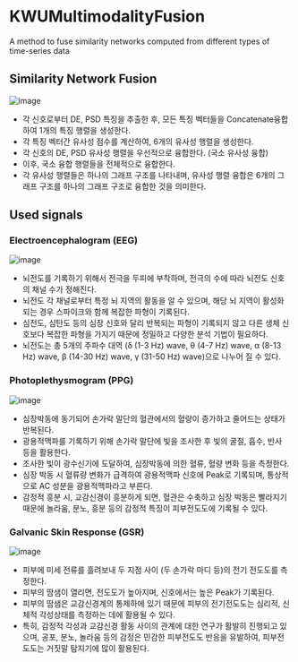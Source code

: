 # KWUMultimodalityFusion
A method to fuse similarity networks computed from different types of time-series data

## Similarity Network Fusion
![image](https://github.com/ClustProject/KWUMultimodalityFusion/assets/74770095/d3710b0c-e0ba-4d54-a2d3-aabf516d3381)
*	각 신호로부터 DE, PSD 특징을 추출한 후, 모든 특징 벡터들을 Concatenate융합하여 1개의 특징 행렬을 생성한다.
*	각 특징 벡터간 유사성 점수를 계산하여, 6개의 유사성 행렬을 생성한다.
*	각 신호의 DE, PSD 유사성 행렬을 우선적으로 융합한다. (국소 유사성 융합)
*	이후, 국소 융합 행렬들을 전체적으로 융합한다.
*	각 유사성 행렬들은 하나의 그래프 구조를 나타내며, 유사성 행렬 융합은 6개의 그래프 구조를 하나의 그래프 구조로 융합한 것을 의미한다.



## Used signals

### Electroencephalogram (EEG)
![image](https://github.com/ClustProject/KWUAnalysisModels/assets/74770095/2a3ac3d9-cee3-426d-9af3-1492e9b0ea59)

*	뇌전도를 기록하기 위해서 전극을 두피에 부착하며, 전극의 수에 따라 뇌전도 신호의 채널 수가 정해진다.
*	뇌전도 각 채널로부터 특정 뇌 지역의 활동을 알 수 있으며, 해당 뇌 지역이 활성화되는 경우 스파이크와 함께 복잡한 파형이 기록된다.
*	심전도, 심탄도 등의 심장 신호와 달리 반복되는 파형이 기록되지 않고 다른 생체 신호보다 복잡한 파형을 가지기 때문에 정밀하고 다양한 분석 기법이 필요하다.
*	뇌전도는 총 5개의 주파수 대역 (δ (1-3 Hz) wave, θ (4-7 Hz) wave, α (8-13 Hz) wave, β (14-30 Hz) wave, γ (31-50 Hz) wave)으로 나누어 질 수 있다.


### Photoplethysmogram (PPG)
![image](https://github.com/ClustProject/KWUMultimodalityFusion/assets/74770095/cf93b7d2-01b4-4b3b-bc09-a3549f1f4e89)
*	심장박동에 동기되어 손가락 말단의 혈관에서의 혈량이 증가하고 줄어드는 상태가 반복된다.
*	광용적맥파를 기록하기 위해 손가락 말단에 빛을 조사한 후 빛의 굴절, 흡수, 반사 등을 활용한다.
*	조사한 빛이 광수신기에 도달하여, 심장박동에 의한 혈류, 혈량 변화 등을 측정한다.
*	심장 박동 시 혈류량 변화가 급격하여 광용적맥파 신호에 Peak로 기록되며, 통상적으로 AC 성분을 광용적맥파라고 부른다.
*	감정적 흥분 시, 교감신경이 흥분하게 되면, 혈관은 수축하고 심장 박동은 빨라지기 때문에 놀라움, 분노, 흥분 등의 감정적 특징이 피부전도도에 기록될 수 있다.



### Galvanic Skin Response (GSR)
![image](https://github.com/ClustProject/KWUMultimodalityFusion/assets/74770095/3a3b6783-8582-4b6d-a075-eaf4376a0a6f)
*	피부에 미세 전류를 흘려보내 두 지점 사이 (두 손가락 마디 등)의 전기 전도도를 측정한다.
*	피부의 땀샘이 열리면, 전도도가 높아지며, 신호에서는 높은 Peak가 기록된다.
*	피부의 땀샘은 교감신경계의 통제하에 있기 때문에 피부의 전기전도도는 심리적, 신체적 각성상태를 측정하는 데에 활용될 수 있다.
*	특히, 감정적 각성과 교감신경 활동 사이의 관계에 대한 연구가 활발히 진행되고 있으며, 공포, 분노, 놀라움 등의 감정은 민감한 피부전도도 반응을 유발하여, 피부전도도는 거짓말 탐지기에 많이 활용된다.

